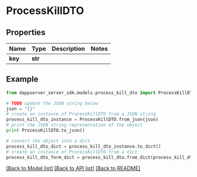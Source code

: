 # ProcessKillDTO


## Properties

Name | Type | Description | Notes
------------ | ------------- | ------------- | -------------
**key** | **str** |  | 

## Example

```python
from dappserver_server_sdk.models.process_kill_dto import ProcessKillDTO

# TODO update the JSON string below
json = "{}"
# create an instance of ProcessKillDTO from a JSON string
process_kill_dto_instance = ProcessKillDTO.from_json(json)
# print the JSON string representation of the object
print ProcessKillDTO.to_json()

# convert the object into a dict
process_kill_dto_dict = process_kill_dto_instance.to_dict()
# create an instance of ProcessKillDTO from a dict
process_kill_dto_form_dict = process_kill_dto.from_dict(process_kill_dto_dict)
```
[[Back to Model list]](../README.md#documentation-for-models) [[Back to API list]](../README.md#documentation-for-api-endpoints) [[Back to README]](../README.md)


